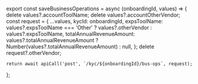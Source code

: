 export const saveBusinessOperations = async (onboardingId, values) => {
    delete values?.accountToolName;
    delete values?.accountOtherVendor;
    const request = {
        ...values,
        kycId: onboardingId,
        expsToolName: values?.expsToolName === 'Other' ? values?.otherVendor : values?.expsToolName,
        totalAnnualRevenueAmount: values?.totalAnnualRevenueAmount
            ? Number(values?.totalAnnualRevenueAmount)
            : null,
    };
    delete request?.otherVendor;

    return await apiCall('post', `/kyc/${onboardingId}/bus-ops`, request);
};
